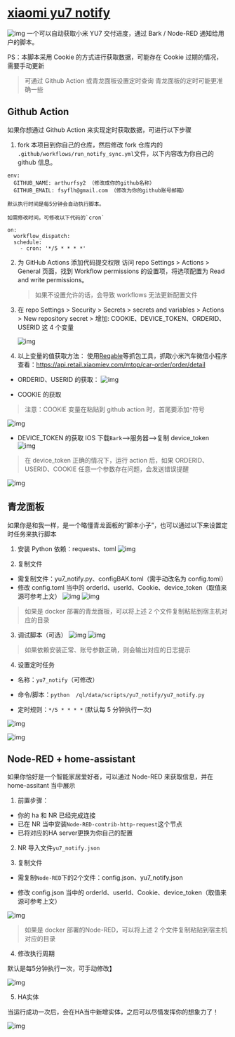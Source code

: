 # [xiaomi yu7 notify](https://github.com/arthurfsy2/xiaomi_yu7_bark_notify)

![img](/img/para_succeed.jpg)
一个可以自动获取小米 YU7 交付进度，通过 Bark / Node-RED 通知给用户的脚本。

PS：本脚本采用 Cookie 的方式进行获取数据，可能存在 Cookie 过期的情况，需要手动更新

> 可通过 Github Action 或青龙面板设置定时查询
> 青龙面板的定时可能更准确一些

## Github Action

如果你想通过 Github Action 来实现定时获取数据，可进行以下步骤

1. fork 本项目到你自己的仓库，然后修改 fork 仓库内的 `.github/workflows/run_notify_sync.yml`文件，以下内容改为你自己的 github 信息。

```
env:
  GITHUB_NAME: arthurfsy2 （修改成你的github名称）
  GITHUB_EMAIL: fsyflh@gmail.com （修改为你的github账号邮箱）
```

    默认执行时间是每5分钟会自动执行脚本。

    如需修改时间，可修改以下代码的`cron`

```
on:
  workflow_dispatch:
  schedule:
    - cron: '*/5 * * * *'
```

2. 为 GitHub Actions 添加代码提交权限 访问 repo Settings > Actions > General 页面，找到 Workflow permissions 的设置项，将选项配置为 Read and write permissions。

   > 如果不设置允许的话，会导致 workflows 无法更新配置文件

3. 在 repo Settings > Security > Secrets > secrets and variables > Actions > New repository secret > 增加:
   COOKIE、DEVICE_TOKEN、ORDERID、USERID 这 4 个变量

   ![img](/img/添加变量.png)

4. 以上变量的值获取方法：
   使用[Reqable](https://reqable.com/zh-CN)等抓包工具，抓取小米汽车微信小程序
   查看：https://api.retail.xiaomiev.com/mtop/car-order/order/detail

- ORDERID、USERID 的获取：
  ![img](/img/1.png)

- COOKIE 的获取

> 注意：COOKIE 变量在粘贴到 github action 时，首尾要添加`"`符号

![img](/img/2.png)

- DEVICE_TOKEN 的获取
  IOS 下载`Bark`-->服务器-->复制 device_token
  ![img](/img/3.png)

> 在 device_token 正确的情况下，运行 action 后，如果 ORDERID、USERID、COOKIE 任意一个参数存在问题，会发送错误提醒

![img](/img/para_error.jpg)

## 青龙面板

如果你是和我一样，是一个略懂青龙面板的“脚本小子”，也可以通过以下来设置定时任务来执行脚本

1. 安装 Python 依赖：requests、toml
   ![img](/img/ql-1.png)

2. 复制文件

- 需复制文件：yu7_notify.py、configBAK.toml（需手动改名为 config.toml）
- 修改 config.toml 当中的 orderId、userId、Cookie、device_token（取值来源可参考上文）
  ![img](/img/ql-2.1.png)
  ![img](/img/ql-2.2.png)

> 如果是 docker 部署的青龙面板，可以将上述 2 个文件复制粘贴到宿主机对应的目录

3. 调试脚本（可选）
   ![img](/img/ql-3.1.png)
   ![img](/img/ql-3.2.png)

> 如果依赖安装正常、账号参数正确，则会输出对应的日志提示

4. 设置定时任务

- 名称：`yu7_notify`（可修改）

- 命令/脚本：`python  /ql/data/scripts/yu7_notify/yu7_notify.py`

- 定时规则：`*/5 * * * *` (默认每 5 分钟执行一次)

![img](/img/ql-4.1.png)

![img](/img/ql-4.2.png)

## Node-RED + home-assistant

如果你恰好是一个智能家居爱好者，可以通过 Node-RED 来获取信息，并在 home-assitant 当中展示

1. 前置步骤：

  - 你的 ha 和 NR 已经完成连接
  - 已在 NR 当中安装`Node-RED-contrib-http-request`这个节点
  - 已将对应的HA server更换为你自己的配置

2. NR 导入文件`yu7_notify.json`

3. 复制文件

- 需复制`Node-RED`下的2个文件：config.json、yu7_notify.json

- 修改 config.json 当中的 orderId、userId、Cookie、device_token（取值来源可参考上文）


![img](/img/nr-3.png)

> 如果是 docker 部署的Node-RED，可以将上述 2 个文件复制粘贴到宿主机对应的目录

4. 修改执行周期

默认是每5分钟执行一次，可手动修改】

![img](/img/nr-4.png)

5. HA实体

当运行成功一次后，会在HA当中新增实体，之后可以尽情发挥你的想象力了！

![img](/img/nr-5.png)